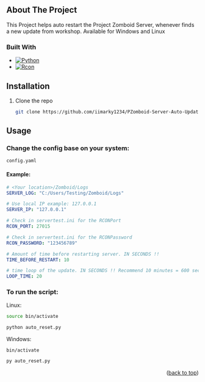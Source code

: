 <!-- Improved compatibility of back to top link: See: https://github.com/othneildrew/Best-README-Template/pull/73 -->
<a id="readme-top"></a>
<!--
*** Thanks for checking out the Best-README-Template. If you have a suggestion
*** that would make this better, please fork the repo and create a pull request
*** or simply open an issue with the tag "enhancement".
*** Don't forget to give the project a star!
*** Thanks again! Now go create something AMAZING! :D
-->


<!-- ABOUT THE PROJECT -->
## About The Project
This Project helps auto restart the Project Zomboid Server, whenever finds a new update from workshop. Available for Windows and Linux

### Built With

* [![Python][Python.js]][Python-url]
* [![Rcon][Rcon.js]][Rcon-url]




## Installation

1. Clone the repo
   ```sh
   git clone https://github.com/iimarky1234/PZomboid-Server-Auto-Update.git
   ```



<!-- USAGE EXAMPLES -->
## Usage

### Change the config base on your system: 
`config.yaml`
#### Example:
```yaml
# <Your location>/Zomboid/Logs
SERVER_LOG: "C:/Users/Testing/Zomboid/Logs"

# Use local IP example: 127.0.0.1
SERVER_IP: "127.0.0.1"

# Check in servertest.ini for the RCONPort
RCON_PORT: 27015

# Check in servertest.ini for the RCONPassword
RCON_PASSWORD: "123456789"

# Amount of time before restarting server. IN SECONDS !!
TIME_BEFORE_RESTART: 10

# time loop of the update. IN SECONDS !! Recommend 10 minutes = 600 seconds
LOOP_TIME: 20
```


### To run the script: 
Linux:
```sh
source bin/activate
```
```python
python auto_reset.py
```
Windows:
```
bin/activate
```
```python
py auto_reset.py
```

<p align="right">(<a href="#readme-top">back to top</a>)</p>





<!-- MARKDOWN LINKS & IMAGES -->
<!-- https://www.markdownguide.org/basic-syntax/#reference-style-links -->
[Rcon.js]: https://img.shields.io/badge/RCON--python-blue
[Rcon-url]: https://github.com/conqp/rcon
[Python.js]: https://img.shields.io/badge/PYTHON-yellow?logo=python
[Python-url]: https://www.python.org/

